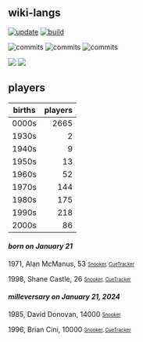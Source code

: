 ## wiki-langs
[![update](https://github.com/dreamerminsk/wiki-langs/actions/workflows/update-tables.yml/badge.svg)](https://github.com/dreamerminsk/wiki-langs/actions/workflows/update-tables.yml)
[![build](https://github.com/dreamerminsk/wiki-langs/actions/workflows/build.yml/badge.svg)](https://github.com/dreamerminsk/wiki-langs/actions/workflows/build.yml)

![commits](https://img.shields.io/github/commit-activity/y/dreamerminsk/wiki-langs)
![commits](https://img.shields.io/github/commit-activity/m/dreamerminsk/wiki-langs)
![commits](https://img.shields.io/github/commit-activity/w/dreamerminsk/wiki-langs)

![](https://img.shields.io/github/languages/code-size/dreamerminsk/wiki-langs)
![](https://img.shields.io/github/repo-size/dreamerminsk/wiki-langs)

## players
| births | players |
| :----: | ------: |
| 0000s | 2665 |
| 1930s | 2 |
| 1940s | 9 |
| 1950s | 13 |
| 1960s | 52 |
| 1970s | 144 |
| 1980s | 175 |
| 1990s | 218 |
| 2000s | 86 |

#### ***born on January 21***
1971, Alan McManus, 53 <sub><sup>[Snooker](http://www.snooker.org/res/index.asp?player=44), [CueTracker](http://cuetracker.net/Players/alan-mcmanus/)</sup></sub>

1998, Shane Castle, 26 <sub><sup>[Snooker](http://www.snooker.org/res/index.asp?player=615), [CueTracker](http://cuetracker.net/Players/shane-castle/)</sup></sub>


#### ***milleversary on January 21, 2024***
1985, David Donovan, 14000 <sub><sup>[Snooker](http://www.snooker.org/res/index.asp?player=2780)</sup></sub>

1996, Brian Cini, 10000 <sub><sup>[Snooker](http://www.snooker.org/res/index.asp?player=1307), [CueTracker](http://cuetracker.net/Players/brian-cini/)</sup></sub>



